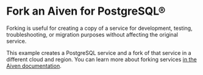 # Fork an Aiven for PostgreSQL®

Forking is useful for creating a copy of a service for development, testing, troubleshooting, or migration purposes without affecting the original service.

This example creates a PostgreSQL service and a fork of that service in a different cloud and region. You can learn more about forking services 
[in the Aiven documentation](https://aiven.io/docs/platform/concepts/service-forking).
